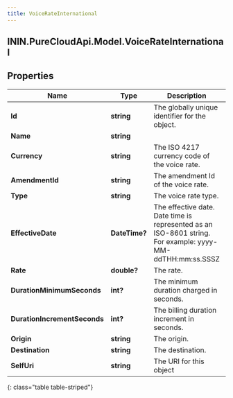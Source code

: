 ```yaml
---
title: VoiceRateInternational
---
```

## ININ.PureCloudApi.Model.VoiceRateInternational

## Properties

|Name | Type | Description | Notes|
|------------ | ------------- | ------------- | -------------|
| **Id** | **string** | The globally unique identifier for the object. | [optional] |
| **Name** | **string** |  | [optional] |
| **Currency** | **string** | The ISO 4217 currency code of the voice rate. | |
| **AmendmentId** | **string** | The amendment Id of the voice rate. | |
| **Type** | **string** | The voice rate type. | |
| **EffectiveDate** | **DateTime?** | The effective date. Date time is represented as an ISO-8601 string. For example: yyyy-MM-ddTHH:mm:ss.SSSZ | |
| **Rate** | **double?** | The rate. | |
| **DurationMinimumSeconds** | **int?** | The minimum duration charged in seconds. | |
| **DurationIncrementSeconds** | **int?** | The billing duration increment in seconds. | |
| **Origin** | **string** | The origin. | |
| **Destination** | **string** | The destination. | |
| **SelfUri** | **string** | The URI for this object | [optional] |
{: class="table table-striped"}


